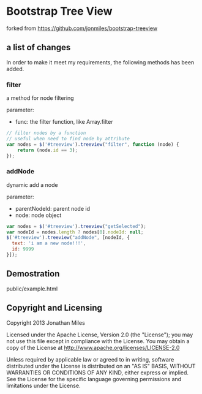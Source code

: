 # Bootstrap Tree View

forked from https://github.com/jonmiles/bootstrap-treeview

## a list of changes

In order to make it meet my requirements, the following methods has been added.

### filter

a method for node filtering

parameter:

* func: the filter function, like Array.filter

```js
// filter nodes by a function
// useful when need to find node by attribute
var nodes = $('#treeview').treeview("filter", function (node) {
	return (node.id == 3);
});
```

### addNode

dynamic add a node

parameter:

* parentNodeId: parent node id
* node: node object

```javascript
var nodes = $('#treeview').treeview("getSelected");
var nodeId = nodes.length ? nodes[0].nodeId: null;
$('#treeview').treeview("addNode", [nodeId, {
  text: 'i am a new node!!!',
  id: 9999                   
}]);
```

## Demostration

public/example.html

## Copyright and Licensing
Copyright 2013 Jonathan Miles

Licensed under the Apache License, Version 2.0 (the "License");
you may not use this file except in compliance with the License.
You may obtain a copy of the License at <http://www.apache.org/licenses/LICENSE-2.0>

Unless required by applicable law or agreed to in writing, software
distributed under the License is distributed on an "AS IS" BASIS,
WITHOUT WARRANTIES OR CONDITIONS OF ANY KIND, either express or implied.
See the License for the specific language governing permissions and
limitations under the License.

